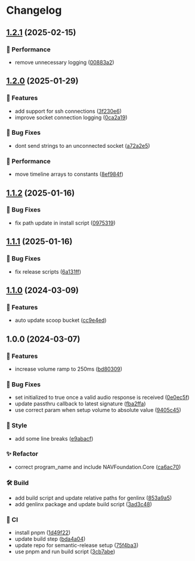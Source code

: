 # Changelog

## [1.2.1](https://github.com/Norgate-AV/NAVDatabase.Amx.ExtronSSP/compare/v1.2.0...v1.2.1) (2025-02-15)

### 🚀 Performance

- remove unnecessary logging ([00883a2](https://github.com/Norgate-AV/NAVDatabase.Amx.ExtronSSP/commit/00883a23b4920114afeedc2b51556db4ce0c6f45))

## [1.2.0](https://github.com/Norgate-AV/NAVDatabase.Amx.ExtronSSP/compare/v1.1.2...v1.2.0) (2025-01-29)

### 🌟 Features

- add support for ssh connections ([3f230e6](https://github.com/Norgate-AV/NAVDatabase.Amx.ExtronSSP/commit/3f230e63164028ee059fc839b56ba64166f2adb9))
- improve socket connection logging ([0ca2a19](https://github.com/Norgate-AV/NAVDatabase.Amx.ExtronSSP/commit/0ca2a196da22538f75ebfe64a2069af310a66e10))

### 🐛 Bug Fixes

- dont send strings to an unconnected socket ([a72a2e5](https://github.com/Norgate-AV/NAVDatabase.Amx.ExtronSSP/commit/a72a2e5d72e97c0ca0ba6b79685bfea7bb5a1596))

### 🚀 Performance

- move timeline arrays to constants ([8ef984f](https://github.com/Norgate-AV/NAVDatabase.Amx.ExtronSSP/commit/8ef984fd8ee25013d28be33bf632bfc8d6089f3a))

## [1.1.2](https://github.com/Norgate-AV/NAVDatabase.Amx.ExtronSSP/compare/v1.1.1...v1.1.2) (2025-01-16)

### 🐛 Bug Fixes

- fix path update in install script ([0975319](https://github.com/Norgate-AV/NAVDatabase.Amx.ExtronSSP/commit/0975319295450e9fb68db8881bddac326e723a08))

## [1.1.1](https://github.com/Norgate-AV/NAVDatabase.Amx.ExtronSSP/compare/v1.1.0...v1.1.1) (2025-01-16)

### 🐛 Bug Fixes

- fix release scripts ([6a131ff](https://github.com/Norgate-AV/NAVDatabase.Amx.ExtronSSP/commit/6a131ffc88ffbf4dc09f4860114d05f684059344))

## [1.1.0](https://github.com/Norgate-AV/NAVDatabase.Amx.ExtronSSP/compare/v1.0.0...v1.1.0) (2024-03-09)

### 🌟 Features

- auto update scoop bucket ([cc9e4ed](https://github.com/Norgate-AV/NAVDatabase.Amx.ExtronSSP/commit/cc9e4ed7ff2f489aaddc07a4fcd43cbfaf897ec3))

## 1.0.0 (2024-03-07)

### 🌟 Features

- increase volume ramp to 250ms ([bd80309](https://github.com/Norgate-AV/NAVDatabase.Amx.ExtronSSP/commit/bd803092688613234a828e07935b6f1a2cb564ef))

### 🐛 Bug Fixes

- set initialized to true once a valid audio response is received ([0e0ec5f](https://github.com/Norgate-AV/NAVDatabase.Amx.ExtronSSP/commit/0e0ec5f72e5b8af9518fe68b567772c709d047ed))
- update passthru callback to latest signature ([fba2ffa](https://github.com/Norgate-AV/NAVDatabase.Amx.ExtronSSP/commit/fba2ffa9fd9160675d2597e9d3fee2318b71ee0f))
- use correct param when setup volume to absolute value ([9405c45](https://github.com/Norgate-AV/NAVDatabase.Amx.ExtronSSP/commit/9405c454f98cad07a361fcc201195cc6d73a015e))

### 💅 Style

- add some line breaks ([e9abacf](https://github.com/Norgate-AV/NAVDatabase.Amx.ExtronSSP/commit/e9abacf89478c19a0417eb6b51e1b8ce1df69ddf))

### ✨ Refactor

- correct program_name and include NAVFoundation.Core ([ca6ac70](https://github.com/Norgate-AV/NAVDatabase.Amx.ExtronSSP/commit/ca6ac70d8259e5945b877c71a281dab4c0930a50))

### 🛠️ Build

- add build script and update relative paths for genlinx ([853a9a5](https://github.com/Norgate-AV/NAVDatabase.Amx.ExtronSSP/commit/853a9a5fad58610a54a0ff22d25008d9688953b9))
- add genlinx package and update build script ([3ad3c48](https://github.com/Norgate-AV/NAVDatabase.Amx.ExtronSSP/commit/3ad3c481b602cafb0544454ffd9eb1c3af02746f))

### 🤖 CI

- install pnpm ([1d49f22](https://github.com/Norgate-AV/NAVDatabase.Amx.ExtronSSP/commit/1d49f2278ef2452086ed5d2d69c7371f22075779))
- update build step ([bda4a04](https://github.com/Norgate-AV/NAVDatabase.Amx.ExtronSSP/commit/bda4a049e7ea8bc75fdd4839570bfecb021879c3))
- update repo for semantic-release setup ([75f4ba3](https://github.com/Norgate-AV/NAVDatabase.Amx.ExtronSSP/commit/75f4ba362ea7fd1448273482e04c6d924cb53418))
- use pnpm and run build script ([3cb7abe](https://github.com/Norgate-AV/NAVDatabase.Amx.ExtronSSP/commit/3cb7abe606963d05866229a115f9854646c47689))
